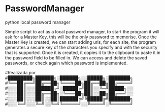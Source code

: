 # PasswordManager
python local password manager

Simple script to act as a local password manager, to start the program it will ask for a Master Key, this will be the only password to memorise.
Once the Master Key is created, we can start adding urls, for each site, the program generates a secure key of the characters you specify and with the security that is supported.
Once it is created, it copies it to the clipboard to paste it in the password field to be filled in.
We can access and delete the saved passwords, or check again which password is implemented. 

#Realizada por 
#████████╗██████╗░██████╗░░█████╗░███████╗
#╚══██╔══╝██╔══██╗╚════██╗██╔══██╗██╔════╝
#░░░██║░░░██████╔╝░█████╔╝██║░░╚═╝█████╗░░
#░░░██║░░░██╔══██╗░╚═══██╗██║░░██╗██╔══╝░░
#░░░██║░░░██║░░██║██████╔╝╚█████╔╝███████╗
#░░░╚═╝░░░╚═╝░░╚═╝╚═════╝░░╚════╝░╚══════╝
